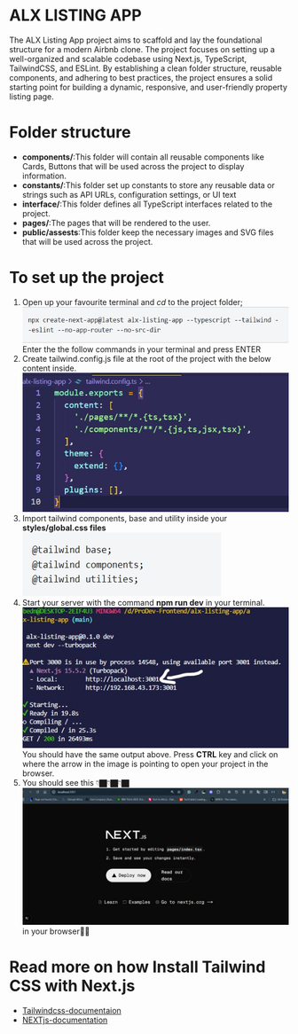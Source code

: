 # ALX LISTING APP
The ALX Listing App project aims to scaffold and lay the foundational structure for a modern Airbnb clone. The project focuses on setting up a well-organized and scalable codebase using Next.js, TypeScript, TailwindCSS, and ESLint. By establishing a clean folder structure, reusable components, and adhering to best practices, the project ensures a solid starting point for building a dynamic, responsive, and user-friendly property listing page.

# Folder structure
- __components/__:This folder will contain all reusable components like Cards, Buttons that will be used across the project to display information.
- __constants/__:This folder set up constants to store any reusable data or strings such as API URLs, configuration settings, or UI text
- __interface/__:This folder defines all TypeScript interfaces related to the project.
- __pages/__:The pages that will be rendered to the user.
- __public/assests__:This folder keep the necessary images and SVG files that will be used across the project.
# To set up the project
1. Open up your favourite terminal and _cd_ to the project folder;
![typethisinyourterminal](assets/command.jpg)
Enter the the follow commands in your terminal and press ENTER
2. Create tailwind.config.js file at the root of the project with the below content inside.
![tailwind.config.js](assets/tailwindconfig.jpg)
3. Import tailwind components, base and utility inside your __styles/global.css files__
![import-tailwind](assets/import%20commands.jpg)
4. Start your server with the command **npm run dev** in your terminal.
![output](assets/direction.jpg)
You should have the same output above. Press **CTRL** key and click on where the arrow in the image is pointing to open your project in the browser.
5. You should see this 👇🏿👇🏿👇🏿 ![final-output](assets/Final.jpg) in your browser🙌🙌

# Read more on how Install Tailwind CSS with Next.js
- [Tailwindcss-documentaion](https://tailwindcss.com/docs/installation/framework-guides/nextjs) 
- [NEXTjs-documentation](https://nextjs.org/docs?utm_source=create-next-app&utm_medium=default-template-tw&utm_campaign=create-next-app)

